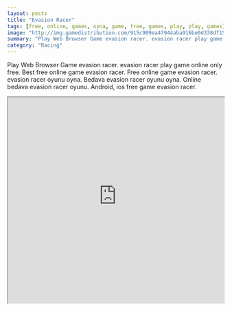 ```yaml
---
layout: posts
title: "Evasion Racer"
tags: [free, online, games, oyna, game, free, games, play, play, games]
image: "http://img.gamedistribution.com/915c909ea47944aba916be0d338df156.jpg"
summary: "Play Web Browser Game evasion racer. evasion racer play game online only free. Best free online game evasion racer. Free online game evasion racer. evasion racer oyunu oyna. Bedava evasion racer oyunu oyna. Online bedava evasion racer oyunu. Android, ios free game evasion racer."
category: "Racing"
---
```


Play Web Browser Game evasion racer. evasion racer play game online only free. Best free online game evasion racer. Free online game evasion racer. evasion racer oyunu oyna. Bedava evasion racer oyunu oyna. Online bedava evasion racer oyunu. Android, ios free game evasion racer.

<iframe width="100%" height="480px;" src="http://flash.gamedistribution.com?game=915c909ea47944aba916be0d338df156"></iframe>